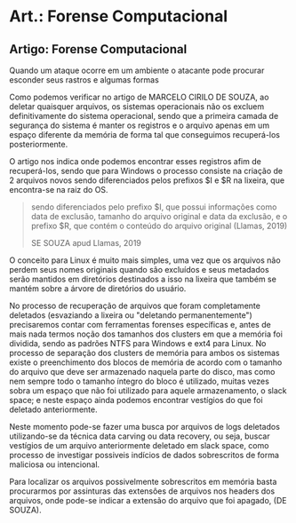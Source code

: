 # Art.: Forense Computacional

## Artigo: Forense Computacional

Quando um ataque ocorre em um ambiente o atacante pode procurar esconder seus rastros e algumas formas

Como podemos verificar no artigo de MARCELO CIRILO DE SOUZA, ao deletar quaisquer arquivos, os sistemas operacionais não os excluem definitivamente do sistema operacional, sendo que a primeira camada de segurança do sistema é manter os registros e o arquivo apenas em um espaço diferente da memória de forma tal que conseguimos recuperá-los posteriormente.

O artigo nos indica onde podemos encontrar esses registros afim de recuperá-los, sendo que para Windows o processo consiste na criação de 2 arquivos novos sendo diferenciados pelos prefixos $I e $R na lixeira, que encontra-se na raiz do OS.

> sendo diferenciados pelo prefixo $I, que possui informações como data de exclusão, tamanho do arquivo original e data da exclusão, e o prefixo $R, que contém o conteúdo do arquivo original (Llamas, 2019)
>
> SE SOUZA apud Llamas, 2019

O conceito para Linux é muito mais simples, uma vez que os arquivos não perdem seus nomes originais quando são excluídos e seus metadados serão mantidos em diretórios destinados a isso na lixeira que também se mantém sobre a árvore de diretórios do usuário.

No processo de recuperação de arquivos que foram completamente deletados (esvaziando a lixeira ou "deletando permanentemente") precisaremos contar com ferramentas forenses específicas e, antes de mais nada termos noção dos tamanhos dos clusters em que a memória foi dividida, sendo as padrões NTFS para Windows e ext4 para Linux. No processo de separação dos clusters de memória para ambos os sistemas existe o preenchimento dos blocos de memória de acordo com o tamanho do arquivo que deve ser armazenado naquela parte do disco, mas como nem sempre todo o tamanho íntegro do bloco é utilizado, muitas vezes sobra um espaço que não foi utilizado para aquele armazenamento, o slack space; e neste espaço ainda podemos encontrar vestígios do que foi deletado anteriormente.

Neste momento pode-se fazer uma busca por arquivos de logs deletados utilizando-se da técnica data carving ou data recovery, ou seja, buscar vestígios de um arquivo anteriormente deletado em slack space, como processo de investigar possiveis indícios de dados sobrescritos de forma maliciosa ou intencional.

Para localizar os arquivos possivelmente sobrescritos em memória basta procurarmos por assinturas das extensôes de arquivos nos headers dos arquivos, onde pode-se indicar a extensão do arquivo que foi apagado, (DE SOUZA).&#x20;
